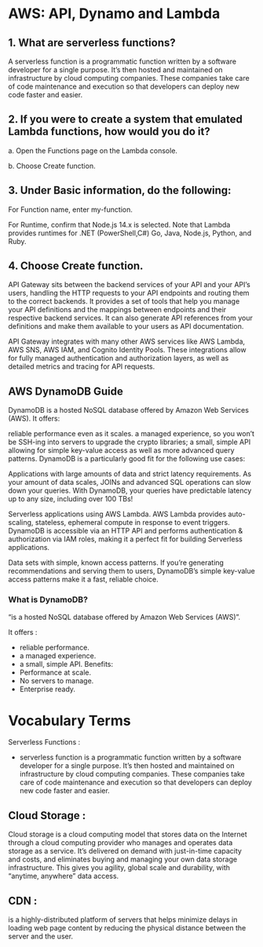 # AWS: API, Dynamo and Lambda
## 1. What are serverless functions?
A serverless function is a programmatic function written by a software developer for a single purpose. It’s then hosted and maintained on infrastructure by cloud computing companies. These companies take care of code maintenance and execution so that developers can deploy new code faster and easier.

## 2. If you were to create a system that emulated Lambda functions, how would you do it?
a. Open the Functions page on the Lambda console.

b. Choose Create function.
## 3. Under Basic information, do the following:
For Function name, enter my-function.

For Runtime, confirm that Node.js 14.x is selected. Note that Lambda provides runtimes for .NET (PowerShell,C#) Go, Java, Node.js, Python, and Ruby.

## 4. Choose Create function.


API Gateway sits between the backend services of your API and your API’s users, handling the HTTP requests to your API endpoints and routing them to the correct backends. It provides a set of tools that help you manage your API definitions and the mappings between endpoints and their respective backend services. It can also generate API references from your definitions and make them available to your users as API documentation.

API Gateway integrates with many other AWS services like AWS Lambda, AWS SNS, AWS IAM, and Cognito Identity Pools. These integrations allow for fully managed authentication and authorization layers, as well as detailed metrics and tracing for API requests.

## AWS DynamoDB Guide
DynamoDB is a hosted NoSQL database offered by Amazon Web Services (AWS). It offers:

reliable performance even as it scales.
a managed experience, so you won’t be SSH-ing into servers to upgrade the crypto libraries;
a small, simple API allowing for simple key-value access as well as more advanced query patterns.
DynamoDB is a particularly good fit for the following use cases:

Applications with large amounts of data and strict latency requirements. As your amount of data scales, JOINs and advanced SQL operations can slow down your queries. With DynamoDB, your queries have predictable latency up to any size, including over 100 TBs!

Serverless applications using AWS Lambda. AWS Lambda provides auto-scaling, stateless, ephemeral compute in response to event triggers. DynamoDB is accessible via an HTTP API and performs authentication & authorization via IAM roles, making it a perfect fit for building Serverless applications.

Data sets with simple, known access patterns. If you’re generating recommendations and serving them to users, DynamoDB’s simple key-value access patterns make it a fast, reliable choice.




### What is DynamoDB? 
“is a hosted NoSQL database offered by Amazon Web Services (AWS)”.

It offers :
- reliable performance.
- a managed experience.
- a small, simple API.
Benefits:
- Performance at scale.
- No servers to manage.
- Enterprise ready.



# Vocabulary Terms
Serverless Functions :
- serverless function is a programmatic function written by a software developer for a single purpose. It’s then hosted and maintained on infrastructure by cloud computing companies. These companies take care of code maintenance and execution so that developers can deploy new code faster and easier.
## Cloud Storage :
Cloud storage is a cloud computing model that stores data on the Internet through a cloud computing provider who manages and operates data storage as a service. It’s delivered on demand with just-in-time capacity and costs, and eliminates buying and managing your own data storage infrastructure. This gives you agility, global scale and durability, with “anytime, anywhere” data access.
## CDN :
is a highly-distributed platform of servers that helps minimize delays in loading web page content by reducing the physical distance between the server and the user.



